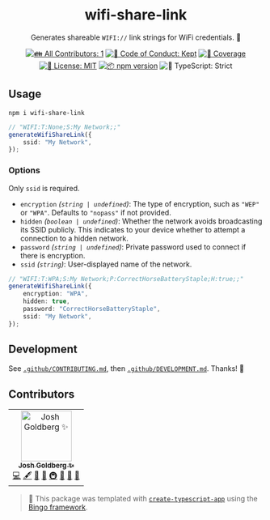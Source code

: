 <h1 align="center">wifi-share-link</h1>

<p align="center">
	Generates shareable <code>WIFI://</code> link strings for WiFi credentials.
	📶
</p>

<p align="center">
	<!-- prettier-ignore-start -->
	<!-- ALL-CONTRIBUTORS-BADGE:START - Do not remove or modify this section -->
	<a href="#contributors" target="_blank"><img alt="👪 All Contributors: 1" src="https://img.shields.io/badge/%F0%9F%91%AA_all_contributors-1-21bb42.svg" /></a>
<!-- ALL-CONTRIBUTORS-BADGE:END -->
	<!-- prettier-ignore-end -->
	<a href="https://github.com/JoshuaKGoldberg/wifi-share-link/blob/main/.github/CODE_OF_CONDUCT.md" target="_blank"><img alt="🤝 Code of Conduct: Kept" src="https://img.shields.io/badge/%F0%9F%A4%9D_code_of_conduct-kept-21bb42" /></a>
	<a href="https://codecov.io/gh/JoshuaKGoldberg/wifi-share-link" target="_blank"><img alt="🧪 Coverage" src="https://img.shields.io/codecov/c/github/JoshuaKGoldberg/wifi-share-link?label=%F0%9F%A7%AA%20coverage" /></a>
	<a href="https://github.com/JoshuaKGoldberg/wifi-share-link/blob/main/LICENSE.md" target="_blank"><img alt="📝 License: MIT" src="https://img.shields.io/badge/%F0%9F%93%9D_license-MIT-21bb42.svg" /></a>
	<a href="http://npmjs.com/package/wifi-share-link" target="_blank"><img alt="📦 npm version" src="https://img.shields.io/npm/v/wifi-share-link?color=21bb42&label=%F0%9F%93%A6%20npm" /></a>
	<img alt="💪 TypeScript: Strict" src="https://img.shields.io/badge/%F0%9F%92%AA_typescript-strict-21bb42.svg" />
</p>

## Usage

```shell
npm i wifi-share-link
```

```ts
// "WIFI:T:None;S:My Network;;"
generateWifiShareLink({
	ssid: "My Network",
});
```

### Options

Only `ssid` is required.

- `encryption` _(`string | undefined`)_: The type of encryption, such as `"WEP"` or `"WPA"`.
  Defaults to `"nopass"` if not provided.
- `hidden` _(`boolean | undefined`)_: Whether the network avoids broadcasting its SSID publicly.
  This indicates to your device whether to attempt a connection to a hidden network.
- `password` _(`string | undefined`)_: Private password used to connect if there is encryption.
- `ssid` _(`string`)_: User-displayed name of the network.

```ts
// "WIFI:T:WPA;S:My Network;P:CorrectHorseBatteryStaple;H:true;;"
generateWifiShareLink({
	encryption: "WPA",
	hidden: true,
	password: "CorrectHorseBatteryStaple",
	ssid: "My Network",
});
```

## Development

See [`.github/CONTRIBUTING.md`](./.github/CONTRIBUTING.md), then [`.github/DEVELOPMENT.md`](./.github/DEVELOPMENT.md).
Thanks! 💖

## Contributors

<!-- spellchecker: disable -->
<!-- ALL-CONTRIBUTORS-LIST:START - Do not remove or modify this section -->
<!-- prettier-ignore-start -->
<!-- markdownlint-disable -->
<table>
  <tbody>
    <tr>
      <td align="center"><a href="http://www.joshuakgoldberg.com"><img src="https://avatars.githubusercontent.com/u/3335181?v=4?s=100" width="100px;" alt="Josh Goldberg ✨"/><br /><sub><b>Josh Goldberg ✨</b></sub></a><br /><a href="https://github.com/JoshuaKGoldberg/wifi-share-link/commits?author=JoshuaKGoldberg" title="Code">💻</a> <a href="#content-JoshuaKGoldberg" title="Content">🖋</a> <a href="https://github.com/JoshuaKGoldberg/wifi-share-link/commits?author=JoshuaKGoldberg" title="Documentation">📖</a> <a href="#ideas-JoshuaKGoldberg" title="Ideas, Planning, & Feedback">🤔</a> <a href="#infra-JoshuaKGoldberg" title="Infrastructure (Hosting, Build-Tools, etc)">🚇</a> <a href="#maintenance-JoshuaKGoldberg" title="Maintenance">🚧</a> <a href="#projectManagement-JoshuaKGoldberg" title="Project Management">📆</a> <a href="#tool-JoshuaKGoldberg" title="Tools">🔧</a></td>
    </tr>
  </tbody>
</table>

<!-- markdownlint-restore -->
<!-- prettier-ignore-end -->

<!-- ALL-CONTRIBUTORS-LIST:END -->
<!-- spellchecker: enable -->

> 💝 This package was templated with [`create-typescript-app`](https://github.com/JoshuaKGoldberg/create-typescript-app) using the [Bingo framework](https://create.bingo).
